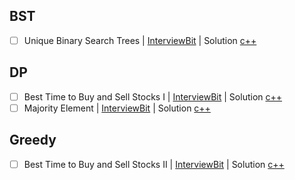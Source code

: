 ## BST
- [ ] Unique Binary Search Trees | [InterviewBit](https://www.interviewbit.com/problems/unique-binary-search-trees/) | Solution [c++](unique-binary-search-trees.cpp)

## DP
- [ ] Best Time to Buy and Sell Stocks I | [InterviewBit](https://www.interviewbit.com/problems/best-time-to-buy-and-sell-stocks-i/) | Solution [c++](best-time-to-buy-and-sell-stocks-i.cpp)
- [ ] Majority Element | [InterviewBit](https://www.interviewbit.com/problems/majority-element/) | Solution [c++](majority-element.cpp)

## Greedy
- [ ] Best Time to Buy and Sell Stocks II | [InterviewBit](https://www.interviewbit.com/problems/best-time-to-buy-and-sell-stocks-ii/) | Solution [c++](best-time-to-buy-and-sell-stocks-ii.cpp)
